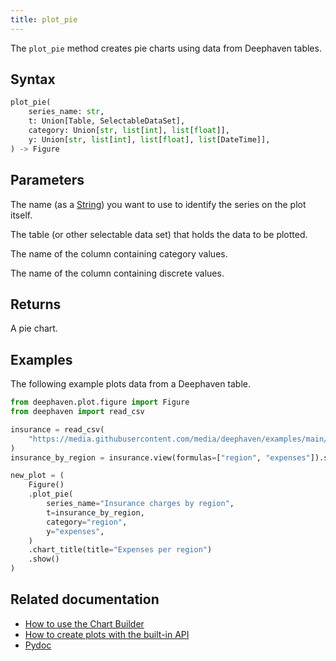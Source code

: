 ```yaml
---
title: plot_pie
---
```


The `plot_pie` method creates pie charts using data from Deephaven tables.

## Syntax

```python syntax
plot_pie(
    series_name: str,
    t: Union[Table, SelectableDataSet],
    category: Union[str, list[int], list[float]],
    y: Union[str, list[int], list[float], list[DateTime]],
) -> Figure
```

## Parameters

<ParamTable>
<Param name="series_name" type="str">

The name (as a [String](../query-language/types/strings.md)) you want to use to identify the series on the plot itself.

</Param>
<Param name="t" type="Union[Table, SelectableDataSet]">

The table (or other selectable data set) that holds the data to be plotted.

</Param>
<Param name="category" type="Union[str, list[str], list[int], list[float]]">

The name of the column containing category values.

</Param>
<Param name="y" type="Union[str, list[int], list[float], list[DateTime]]">

The name of the column containing discrete values.

</Param>
</ParamTable>

## Returns

A pie chart.

## Examples

The following example plots data from a Deephaven table.

```python order=new_plot,insurance,insurance_by_region
from deephaven.plot.figure import Figure
from deephaven import read_csv

insurance = read_csv(
    "https://media.githubusercontent.com/media/deephaven/examples/main/Insurance/csv/insurance.csv"
)
insurance_by_region = insurance.view(formulas=["region", "expenses"]).sum_by(["region"])

new_plot = (
    Figure()
    .plot_pie(
        series_name="Insurance charges by region",
        t=insurance_by_region,
        category="region",
        y="expenses",
    )
    .chart_title(title="Expenses per region")
    .show()
)
```

## Related documentation

- [How to use the Chart Builder](../../how-to-guides/user-interface/chart-builder.md)
- [How to create plots with the built-in API](../../how-to-guides/plotting/api-plotting.md)
- [Pydoc](/core/pydoc/code/deephaven.plot.figure.html#deephaven.plot.figure.Figure.plot_pie)
